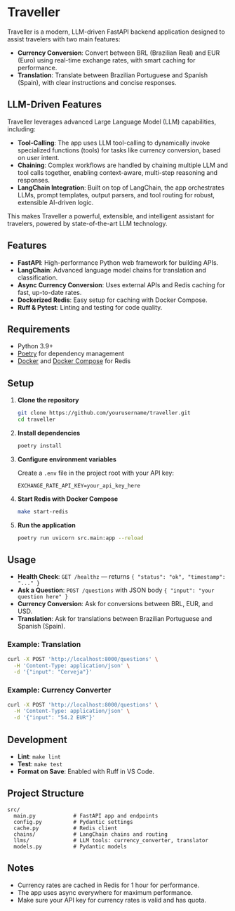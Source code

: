 # Traveller

Traveller is a modern, LLM-driven FastAPI backend application designed to assist travelers with two main features:

- **Currency Conversion**: Convert between BRL (Brazilian Real) and EUR (Euro) using real-time exchange rates, with smart caching for performance.
- **Translation**: Translate between Brazilian Portuguese and Spanish (Spain), with clear instructions and concise responses.

## LLM-Driven Features

Traveller leverages advanced Large Language Model (LLM) capabilities, including:

- **Tool-Calling**: The app uses LLM tool-calling to dynamically invoke specialized functions (tools) for tasks like currency conversion, based on user intent.
- **Chaining**: Complex workflows are handled by chaining multiple LLM and tool calls together, enabling context-aware, multi-step reasoning and responses.
- **LangChain Integration**: Built on top of LangChain, the app orchestrates LLMs, prompt templates, output parsers, and tool routing for robust, extensible AI-driven logic.

This makes Traveller a powerful, extensible, and intelligent assistant for travelers, powered by state-of-the-art LLM technology.

## Features

- **FastAPI**: High-performance Python web framework for building APIs.
- **LangChain**: Advanced language model chains for translation and classification.
- **Async Currency Conversion**: Uses external APIs and Redis caching for fast, up-to-date rates.
- **Dockerized Redis**: Easy setup for caching with Docker Compose.
- **Ruff & Pytest**: Linting and testing for code quality.

## Requirements

- Python 3.9+
- [Poetry](https://python-poetry.org/) for dependency management
- [Docker](https://www.docker.com/) and [Docker Compose](https://docs.docker.com/compose/) for Redis

## Setup

1. **Clone the repository**

   ```sh
   git clone https://github.com/yourusername/traveller.git
   cd traveller
   ```

2. **Install dependencies**

   ```sh
   poetry install
   ```

3. **Configure environment variables**

   Create a `.env` file in the project root with your API key:

   ```env
   EXCHANGE_RATE_API_KEY=your_api_key_here
   ```

4. **Start Redis with Docker Compose**

   ```sh
   make start-redis
   ```

5. **Run the application**

   ```sh
   poetry run uvicorn src.main:app --reload
   ```

## Usage

- **Health Check**: `GET /healthz` — returns `{ "status": "ok", "timestamp": "..." }`
- **Ask a Question**: `POST /questions` with JSON body `{ "input": "your question here" }`
- **Currency Conversion**: Ask for conversions between BRL, EUR, and USD.
- **Translation**: Ask for translations between Brazilian Portuguese and Spanish (Spain).

### Example: Translation

```sh
curl -X POST 'http://localhost:8000/questions' \
  -H 'Content-Type: application/json' \
  -d '{"input": "Cerveja"}'
```

### Example: Currency Converter

```sh
curl -X POST 'http://localhost:8000/questions' \
  -H 'Content-Type: application/json' \
  -d '{"input": "54.2 EUR"}'
```

## Development

- **Lint**: `make lint`
- **Test**: `make test`
- **Format on Save**: Enabled with Ruff in VS Code.

## Project Structure

```
src/
  main.py            # FastAPI app and endpoints
  config.py          # Pydantic settings
  cache.py           # Redis client
  chains/            # LangChain chains and routing
  llms/              # LLM tools: currency_converter, translator
  models.py          # Pydantic models
```

## Notes

- Currency rates are cached in Redis for 1 hour for performance.
- The app uses async everywhere for maximum performance.
- Make sure your API key for currency rates is valid and has quota.
